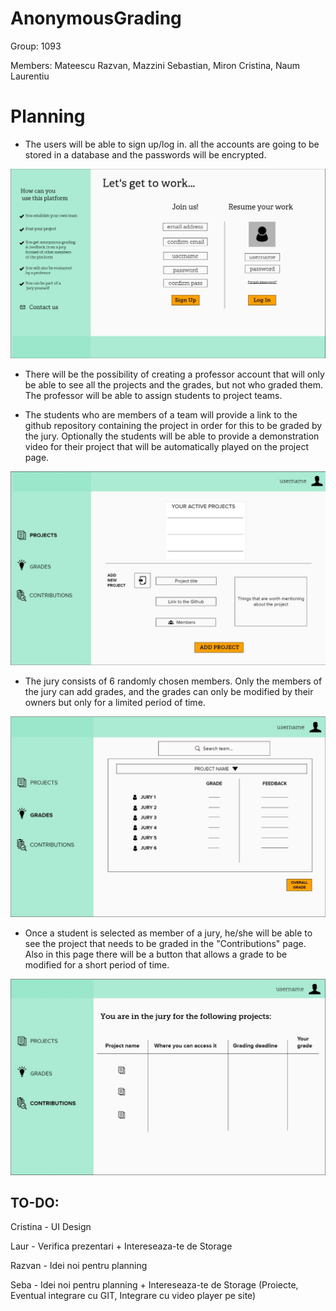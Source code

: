 # AnonymousGrading

Group: 1093

Members: Mateescu Razvan, Mazzini Sebastian, Miron Cristina, Naum Laurentiu

# Planning
  - The users will be able to sign up/log in. all the accounts are going to be stored in a database and the passwords will be encrypted.
  
   <img src= https://github.com/3M-1N/AnonymousGrading/blob/main/Documents/ProjectUI/login.jpeg>
  
  - There will be the possibility of creating a professor account that will only be able to see all the projects and the grades, but not who graded them. The professor will be able to assign students to project teams.
  
  - The students who are members of a team will provide a link to the github repository containing the project in order for this to be graded by the jury. Optionally the students 
will be able to provide a demonstration video for their project that will be automatically played on the project page.

 <img src= https://github.com/3M-1N/AnonymousGrading/blob/main/Documents/ProjectUI/projects.jpeg>

  - The jury consists of 6 randomly chosen members. Only the members of the jury can add grades, and the grades can only be modified by their owners but only 
for a limited period of time. 

<img src= https://github.com/3M-1N/AnonymousGrading/blob/main/Documents/ProjectUI/grades.jpeg>

  - Once a student is selected as member of a jury, he/she will be able to see the project that needs to be graded in the "Contributions" page. Also in this page there 
will be a button that allows a grade to be modified for a short period of time.
  
  <img src= https://github.com/3M-1N/AnonymousGrading/blob/main/Documents/ProjectUI/contributions.jpeg>



## TO-DO:

Cristina - UI Design

Laur - Verifica prezentari + Intereseaza-te de Storage

Razvan - Idei noi pentru planning

Seba - Idei noi pentru planning + Intereseaza-te de Storage (Proiecte, Eventual integrare cu GIT, Integrare cu video player pe site)

